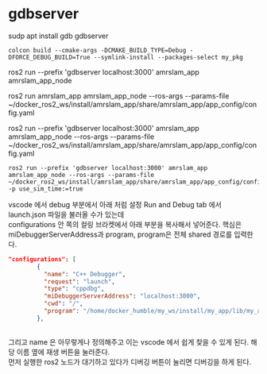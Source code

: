 # gdbserver

sudp apt install gdb gdbserver

```
colcon build --cmake-args -DCMAKE_BUILD_TYPE=Debug -DFORCE_DEBUG_BUILD=True --symlink-install --packages-select my_pkg
```



ros2 run --prefix 'gdbserver localhost:3000' amrslam_app amrslam_app_node 


ros2 run amrslam_app amrslam_app_node --ros-args --params-file ~/docker_ros2_ws/install/amrslam_app/share/amrslam_app/app_config/config.yaml 


ros2 run --prefix 'gdbserver localhost:3000' amrslam_app amrslam_app_node --ros-args --params-file ~/docker_ros2_ws/install/amrslam_app/share/amrslam_app/app_config/config.yaml


```
ros2 run --prefix 'gdbserver localhost:3000' amrslam_app amrslam_app_node --ros-args --params-file ~/docker_ros2_ws/install/amrslam_app/share/amrslam_app/app_config/config.yaml -p use_sim_time:=true
```

vscode 에서 debug 부분에서 아래 처럼 설정
Run and Debug tab 에서 launch.json 파일을 불러올 수가 있는데  
configurations 안 쪽의 컬링 브라켓에서 아래 부분을 복사해서 넣어준다. 
핵심은 miDebuggerServerAddress과 program, program은 전체 shared 경로를 입력한다.

```json
"configurations": [
        {
          "name": "C++ Debugger",
          "request": "launch",
          "type": "cppdbg",
          "miDebuggerServerAddress": "localhost:3000",
          "cwd": "/",
          "program": "/home/docker_humble/my_ws/install/my_app/lib/my_app/my_app_node"
        },
    
```

그리고 name 은 아무렇게나 정의해주고  이는 vscode 에서 쉽게 찾을 수 있게 된다. 해당 이름 옆에 재생 버튼을 눌러준다.  
먼저 실행한 ros2 노드가 대기하고 있다가 디버깅 버튼이 눌리면 디버깅을 하게 된다.   




